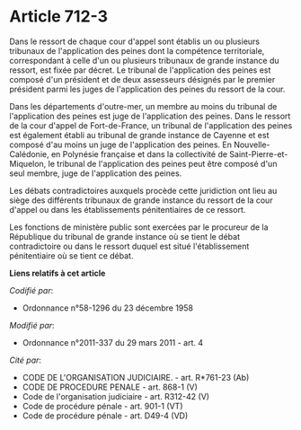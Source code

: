 # Article 712-3

Dans le ressort de chaque cour d'appel sont établis un ou plusieurs tribunaux de l'application des peines dont la compétence
territoriale, correspondant à celle d'un ou plusieurs tribunaux de grande instance du ressort, est fixée par décret. Le
tribunal de l'application des peines est composé d'un président et de deux assesseurs désignés par le premier président parmi
les juges de l'application des peines du ressort de la cour.

Dans les départements d'outre-mer, un membre au moins du tribunal de l'application des peines est juge de l'application des
peines. Dans le ressort de la cour d'appel de Fort-de-France, un tribunal de l'application des peines est également établi au
tribunal de grande instance de Cayenne et est composé d'au moins un juge de l'application des peines. En Nouvelle-Calédonie,
en Polynésie française et dans la collectivité  de Saint-Pierre-et-Miquelon, le tribunal de l'application des peines peut
être composé d'un seul membre, juge de l'application des peines.

Les débats contradictoires auxquels procède cette juridiction ont lieu au siège des différents tribunaux de grande instance
du ressort de la cour d'appel ou dans les établissements pénitentiaires de ce ressort.

Les fonctions de ministère public sont exercées par le procureur de la République du tribunal de grande instance où se tient
le débat contradictoire ou dans le ressort duquel est situé l'établissement pénitentiaire où se tient ce débat.

**Liens relatifs à cet article**

_Codifié par_:

  - Ordonnance n°58-1296 du 23 décembre 1958

_Modifié par_:

  - Ordonnance n°2011-337 du 29 mars 2011 - art. 4

_Cité par_:

  - CODE DE L'ORGANISATION JUDICIAIRE. - art. R*761-23 (Ab)
  - CODE DE PROCEDURE PENALE - art. 868-1 (V)
  - Code de l'organisation judiciaire - art. R312-42 (V)
  - Code de procédure pénale - art. 901-1 (VT)
  - Code de procédure pénale - art. D49-4 (VD)
